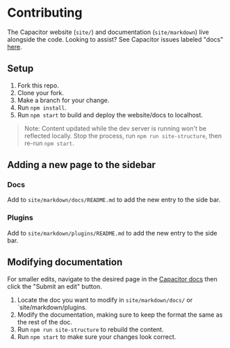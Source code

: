 # Contributing

The Capacitor website (`site/`) and documentation (`site/markdown`) live alongside the code. Looking to assist? See Capacitor issues labeled "docs" [here](https://github.com/ionic-team/capacitor/issues?q=is%3Aopen+is%3Aissue+label%3Adocs).

## Setup

1. Fork this repo.
1. Clone your fork.
1. Make a branch for your change.
1. Run `npm install`.
1. Run `npm start` to build and deploy the website/docs to localhost.

> Note: Content updated while the dev server is running won't be reflected locally. Stop the process, run `npm run site-structure`, then re-run `npm start`.

## Adding a new page to the sidebar

### Docs

Add to `site/markdown/docs/README.md` to add the new entry to the side bar.

### Plugins

Add to `site/markdown/plugins/README.md` to add the new entry to the side bar.

## Modifying documentation

For smaller edits, navigate to the desired page in the [Capacitor docs](https://capacitor.ionicframework.com/docs/) then click the "Submit an edit" button.

1. Locate the doc you want to modify in `site/markdown/docs/` or `site/markdown/plugins.
1. Modify the documentation, making sure to keep the format the same as the rest of the doc.
1. Run `npm run site-structure` to rebuild the content.
1. Run `npm start` to make sure your changes look correct.
